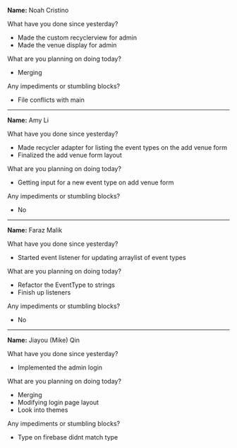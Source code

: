 __Name:__ Noah Cristino

What have you done since yesterday?
* Made the custom recyclerview for admin
* Made the venue display for admin

What are you planning on doing today?
* Merging

Any impediments or stumbling blocks?
* File conflicts with main

---

__Name:__ Amy Li

What have you done since yesterday?
* Made recycler adapter for listing the event types on the add venue form
* Finalized the add venue form layout

What are you planning on doing today?
* Getting input for a new event type on add venue form

Any impediments or stumbling blocks?
* No

---

__Name:__ Faraz Malik

What have you done since yesterday?
* Started event listener for updating arraylist of event types

What are you planning on doing today?
* Refactor the EventType to strings
* Finish up listeners

Any impediments or stumbling blocks?
* No

---

__Name:__ Jiayou (Mike) Qin

What have you done since yesterday?
* Implemented the admin login 

What are you planning on doing today?
* Merging
* Modifying login page layout
* Look into themes

Any impediments or stumbling blocks?
* Type on firebase didnt match type
